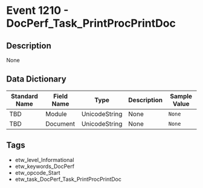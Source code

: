 # Event 1210 - DocPerf_Task_PrintProcPrintDoc

## Description
None

## Data Dictionary
|Standard Name|Field Name|Type|Description|Sample Value|
|---|---|---|---|---|
|TBD|Module|UnicodeString|None|`None`|
|TBD|Document|UnicodeString|None|`None`|

## Tags
* etw_level_Informational
* etw_keywords_DocPerf
* etw_opcode_Start
* etw_task_DocPerf_Task_PrintProcPrintDoc
